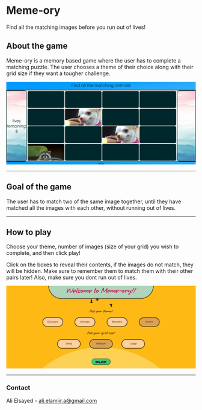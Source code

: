 # Meme-ory

Find all the matching images before you run out of lives!

## About the game

Meme-ory is a memory based game where the user has to complete a matching puzzle. The user chooses a theme of their choice along with their grid size if they want a tougher challenge.

<img src="/images/gamepage.png" alt="memeorypic" width="680px"/>

---

## Goal of the game

The user has to match two of the same image together, until they have matched all the images with each other, without running out of lives.

---

## How to play

Choose your theme, number of images (size of your grid) you wish to complete, and then click play!

Click on the boxes to reveal their contents, if the images do not match, they will be hidden. Make sure to remember them to match them with their other pairs later! Also, make sure you dont run out of lives.

<img src="/images/homepage.png" alt="clickpic" width="680px"/>

---

### Contact

Ali Elsayed - ali.elamiir.a@gmail.com

